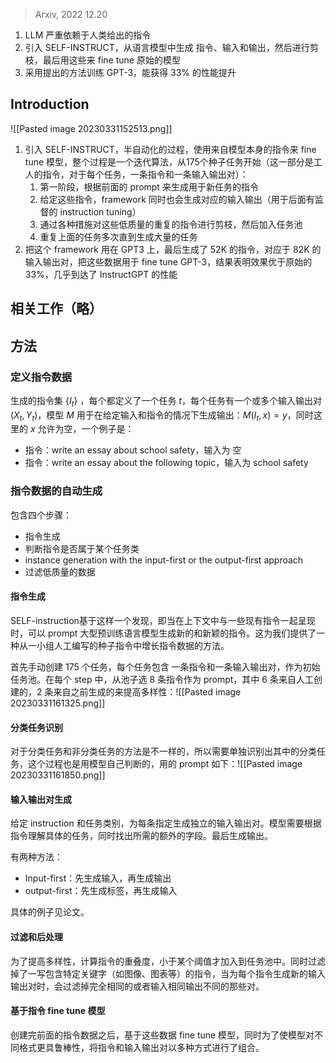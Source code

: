 > Arxiv, 2022 12.20

1. LLM 严重依赖于人类给出的指令
2. 引入 SELF-INSTRUCT，从语言模型中生成 指令、输入和输出，然后进行剪枝，最后用这些来 fine tune 原始的模型
3. 采用提出的方法训练 GPT-3，能获得 33% 的性能提升

## Introduction
![[Pasted image 20230331152513.png]]
1. 引入 SELF-INSTRUCT，半自动化的过程，使用来自模型本身的指令来 fine tune 模型，整个过程是一个迭代算法，从175个种子任务开始（这一部分是工人的指令，对于每个任务，一条指令和一条输入输出对）：
	1. 第一阶段，根据前面的 prompt 来生成用于新任务的指令
	2. 给定这些指令，framework 同时也会生成对应的输入输出（用于后面有监督的 instruction tuning）
	3. 通过各种措施对这些低质量的重复的指令进行剪枝，然后加入任务池
	4. 重复上面的任务多次直到生成大量的任务
2. 把这个 framework 用在 GPT3 上，最后生成了 52K 的指令，对应于 82K 的输入输出对，把这些数据用于 fine tune GPT-3，结果表明效果优于原始的 33%，几乎到达了 InstructGPT 的性能

## 相关工作（略）

## 方法

### 定义指令数据

生成的指令集 $\left\{I_t\right\}$ ，每个都定义了一个任务 $t$，每个任务有一个或多个输入输出对 $\left(X_t, Y_t\right)$，模型 $M$ 用于在给定输入和指令的情况下生成输出：$M\left(I_t, x\right)=y$，同时这里的 $x$ 允许为空，一个例子是：
+ 指令：write an essay about school safety，输入为 空
+ 指令：write an essay about the following topic，输入为 school safety

### 指令数据的自动生成
包含四个步骤：
+ 指令生成
+ 判断指令是否属于某个任务类
+ instance generation with the input-first or the output-first approach
+ 过滤低质量的数据

#### 指令生成

SELF-instruction基于这样一个发现，即当在上下文中与一些现有指令一起呈现时，可以 prompt 大型预训练语言模型生成新的和新颖的指令。这为我们提供了一种从一小组人工编写的种子指令中增长指令数据的方法。

首先手动创建 175 个任务，每个任务包含 一条指令和一条输入输出对，作为初始任务池。在每个 step 中，从池子选 8 条指令作为 prompt，其中 6 条来自人工创建的，2 条来自之前生成的来提高多样性：![[Pasted image 20230331161325.png]]

#### 分类任务识别

对于分类任务和非分类任务的方法是不一样的，所以需要单独识别出其中的分类任务，这个过程也是用模型自己判断的，用的 prompt 如下：![[Pasted image 20230331161850.png]]

#### 输入输出对生成

给定 instruction 和任务类别，为每条指定生成独立的输入输出对。模型需要根据指令理解具体的任务，同时找出所需的额外的字段。最后生成输出。

有两种方法：
+ Input-first：先生成输入，再生成输出
+ output-first：先生成标签，再生成输入

具体的例子见论文。

#### 过滤和后处理

为了提高多样性，计算指令的重叠度，小于某个阈值才加入到任务池中。同时过滤掉了一写包含特定关键字（如图像、图表等）的指令，当为每个指令生成新的输入输出对时，会过滤掉完全相同的或者输入相同输出不同的那些对。

#### 基于指令 fine tune 模型

创建完前面的指令数据之后，基于这些数据 fine tune 模型，同时为了使模型对不同格式更具鲁棒性，将指令和输入输出对以多种方式进行了组合。